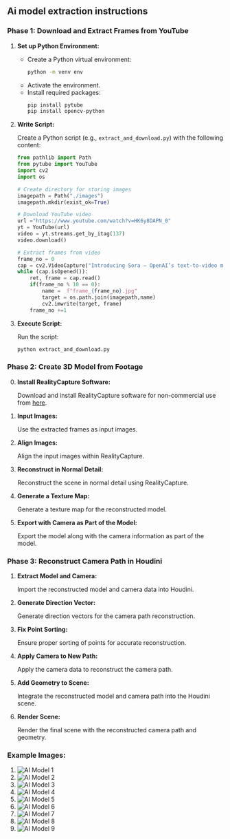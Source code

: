 ## Ai model extraction instructions 

### Phase 1: Download and Extract Frames from YouTube

1. **Set up Python Environment:**
    - Create a Python virtual environment:
      ```bash
      python -m venv env
      ```
    - Activate the environment.
    - Install required packages:
      ```bash
      pip install pytube
      pip install opencv-python
      ```

2. **Write Script:**

    Create a Python script (e.g., `extract_and_download.py`) with the following content:

    ```python
    from pathlib import Path
    from pytube import YouTube
    import cv2 
    import os

    # Create directory for storing images
    imagepath = Path("./images") 
    imagepath.mkdir(exist_ok=True)

    # Download YouTube video
    url ="https://www.youtube.com/watch?v=HK6y8DAPN_0"
    yt = YouTube(url)
    video = yt.streams.get_by_itag(137)
    video.download()

    # Extract frames from video
    frame_no = 0 
    cap = cv2.VideoCapture("Introducing Sora — OpenAI’s text-to-video model.mp4")
    while (cap.isOpened()):
        ret, frame = cap.read()
        if(frame_no % 10 == 0): 
            name =  f"frame_{frame_no}.jpg"
            target = os.path.join(imagepath,name)
            cv2.imwrite(target, frame)
        frame_no +=1  
    ```

3. **Execute Script:**
   
   Run the script:
   ```bash
   python extract_and_download.py
   ```

### Phase 2: Create 3D Model from Footage

0. **Install RealityCapture Software:**
   
   Download and install RealityCapture software for non-commercial use from [here](https://we.tl/t-SJ8bFe1gEa).

1. **Input Images:**
   
   Use the extracted frames as input images.

2. **Align Images:**
   
   Align the input images within RealityCapture.

3. **Reconstruct in Normal Detail:**
   
   Reconstruct the scene in normal detail using RealityCapture.

4. **Generate a Texture Map:**
   
   Generate a texture map for the reconstructed model.

5. **Export with Camera as Part of the Model:**
   
   Export the model along with the camera information as part of the model.

### Phase 3: Reconstruct Camera Path in Houdini

1. **Extract Model and Camera:**
   
   Import the reconstructed model and camera data into Houdini.

2. **Generate Direction Vector:**
   
   Generate direction vectors for the camera path reconstruction.

3. **Fix Point Sorting:**
   
   Ensure proper sorting of points for accurate reconstruction.

4. **Apply Camera to New Path:**
   
   Apply the camera data to reconstruct the camera path.

5. **Add Geometry to Scene:**
   
   Integrate the reconstructed model and camera path into the Houdini scene.

6. **Render Scene:**
   
   Render the final scene with the reconstructed camera path and geometry.

### Example Images:

1. ![AI Model 1](./images/ai_model_1.png)
2. ![AI Model 2](./images/ai_model_2.png)
3. ![AI Model 3](./images/ai_model_3.png)
4. ![AI Model 4](./images/ai_model_4.png)
5. ![AI Model 5](./images/ai_model_5.png)
6. ![AI Model 6](./images/ai_model_6.png)
7. ![AI Model 7](./images/ai_model_7.png)
8. ![AI Model 8](./images/ai_model_8.png)
9. ![AI Model 9](./images/ai_model_9.png)
